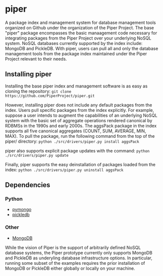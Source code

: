 # piper
A package index and management system for database management tools organized on Github under the organization of the Piper Project. The base "piper" package encompasses the basic manaagement code necessary for integrating packages from the Piper Project over your underlying NoSQL system. NoSQL databases currently supported by the index include: MongoDB and PickleDB. With piper, users can pull all and only the database management tools from the package index maintained under the Piper Project relevant to their needs.

## Installing piper
Installing the base piper index and management software is as easy as cloning the repository:
```git clone https://github.com/PiperProject/piper.git```

However, installing piper does not include any default packages from the index. Users pull specific packages from the index explicitly. For example, suppose a user intends to augment the capabilities of an underlying NoSQL system with the basic set of aggregate operations rendered canonical by RDBMSs in the 1990s and early 2000s. The aggsPack package in the index supports all five canonical aggregates (COUNT, SUM, AVERAGE, MIN, MAX). To pull the package, run the following command from the top of the piper/ directory:
```python ./src/drivers/piper.py install aggsPack```

piper also supports explicit package updates with the command:
```python ./src/drivers/piper.py update```

Finally, piper supports the easy deinstallation of packages loaded from the index:
```python ./src/drivers/piper.py uninstall aggsPack```

## Dependencies

### Python
* [pymongo](https://api.mongodb.com/python/2.7.2/installation.html)
* [pickledb](https://api.mongodb.com/python/2.7.2/installation.html://pypi.python.org/pypi/pickleDB)

### Other
* [MongoDB](https://docs.mongodb.com/manual/installation/)

While the vision of Piper is the support of arbitrarily defined NoSQL database systems, the Piper prototype currently only supports MongoDB and PickleDB as underyling database infrastructure options. In particular, running some subset of the examples requires the prior installation of MongoDB or PickleDB either globally or locally on your machine. 

